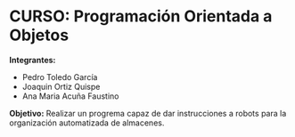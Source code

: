 # CURSO: Programación Orientada a Objetos
**Integrantes:**
- Pedro Toledo García
- Joaquin Ortiz Quispe
- Ana Maria Acuña Faustino

**Objetivo:**
Realizar un progrema capaz de dar instrucciones a robots para la organización automatizada de almacenes. 
